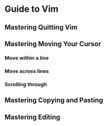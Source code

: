 # Guide to Vim

## Mastering Quitting Vim


## Mastering Moving Your Cursor

### Move within a line

### Move across lines

### Scrolling through


## Mastering Copying and Pasting


## Mastering Editing